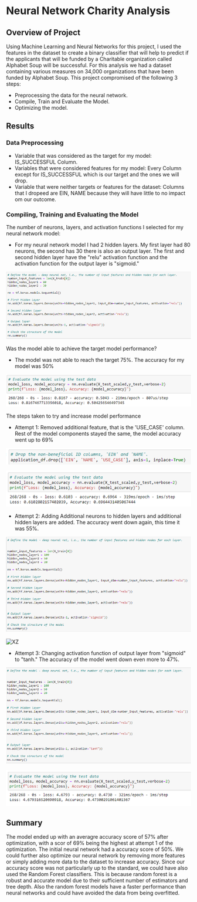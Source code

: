 # Neural Network Charity Analysis

## Overview of Project

Using Machine Learning and Neural Networks for this project, I used the features in the dataset to create a binary classifier that will help to predict if the applicants that will be funded by a Charitable organization called Alphabet Soup will be successful. For this analysis we had a dataset containing various measures on 34,000 organizations that have been funded by Alphabet Soup. This project compromised of the following 3 steps: 
- Preprocessing the data for the neural network.
- Compile, Train and Evaluate the Model.
- Optimizing the model.


## Results 

### Data Preprocessing 
- Variable that was considered as the target for my model: IS_SUCCESSFUL Column.
- Variables that were considered features for my model: Every Column except for IS_SUCCESSFUL which is our target and the ones we will drop.
- Variable that were neither targets or features for the dataset: Columns that I dropeed are EIN, NAME because they will have little to no impact om our outcome.


### Compiling, Training and Evaluating the Model

The number of neurons, layers, and activation functions I selected for my neural network model:
- For my neural network model I had 2 hidden layers. My first layer had 80 neurons, the second has 30 there is also an output layer. The first and second hidden layer have the "relu" activation function and the activation function for the output layer is "sigmoid."

![X](images/img_1.png)


Was the model able to achieve the target model performance?
- The model was not able to reach the target 75%. The accuracy for my model was 50%

![Y](images/img_2.png)


The steps taken to try and increase model performance

- Attempt 1: Removed additional feature, that is the 'USE_CASE' column. Rest of the model components stayed the same, the model accuracy went up to 69%

![Z](images/img_3.png)

![XX](images/img_4.png)

-  Attempt 2: Adding Additional neurons to hidden layers and additional hidden layers are added. The accuracy went down again, this time it was 55%.

![XY](images/img_5.PNG)

![XZ](imges/img_6.PNG)

- Attempt 3: Changing activation function of output layer from "sigmoid" to "tanh." The accuracy of the model went down even more to 47%.

![A](images/img_7.PNG)

![B](images/img_8.PNG)


## Summary 

The model ended up with an averagre accuracy score of 57% after optimization, with a scor of 69% being the highest at attempt 1 of the optimization. The initial neural network had a accuracy score of 50%. We could further also optimize our neural network by removing more features or simply adding more data to the dataset to increase accuracy.
Since our accuracy score was not particularly up to the standard, we could have also used the Random Forest classifiers. This is because random forest is a robust and accurate model due to their sufficient number of estimators and tree depth. Also the random forest models have a faster performance than neural networks and could have avoided the data from being overfitted.